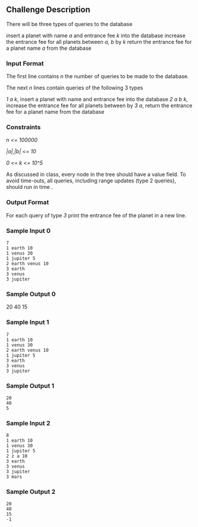 ## Challenge Description

There will be three types of queries to the database

insert a planet with name *a* and entrance fee *k* into the database
increase the entrance fee for all planets between *a, b* by *k* 
return the entrance fee for a planet name *a* from the database

### Input Format

The first line contains *n* the number of queries to be made to the database.

The next *n* lines contain queries of the following 3 types

*1 a k*, insert a planet with name  and entrance fee  into the database
*2 a b k*, increase the entrance fee for all planets between  by 
*3 a*, return the entrance fee for a planet name  from the database

### Constraints

*n <= 100000*

*|a|,|b| <= 10*

*0 <= k <= 10^5*

As discussed in class, every node in the tree should have a value field. To avoid time-outs, all queries, including range updates (type 2 queries), should run in time .

### Output Format

For each query of type *3* print the entrance fee of the planet in a new line.

### Sample Input 0

```
7
1 earth 10
1 venus 30
1 jupiter 5
2 earth venus 10
3 earth
3 venus
3 jupiter
```

### Sample Output 0

20
40
15

### Sample Input 1

```
7
1 earth 10
1 venus 30
2 earth venus 10
1 jupiter 5
3 earth
3 venus
3 jupiter
```

### Sample Output 1

```
20
40
5
```

### Sample Input 2

```
8
1 earth 10
1 venus 30
1 jupiter 5
2 z a 10
3 earth
3 venus
3 jupiter
3 mars
```

### Sample Output 2

```
20
40
15
-1
```
